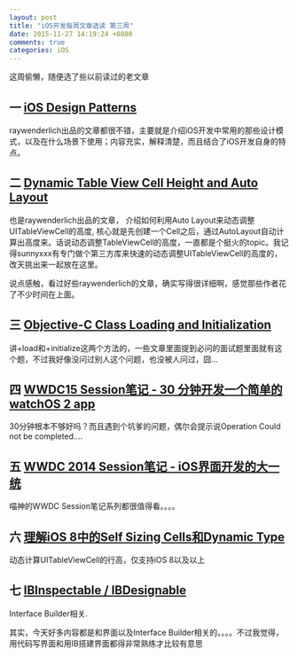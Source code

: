```yaml
---
layout: post
title: "iOS开发每周文章选读 第三周"
date: 2015-11-27 14:19:24 +0800
comments: true
categories: iOS
---
```


这周偷懒，随便选了些以前读过的老文章

## 一 [iOS Design Patterns](http://www.raywenderlich.com/46988/ios-design-patterns)

raywenderlich出品的文章都很不错，主要就是介绍iOS开发中常用的那些设计模式，以及在什么场景下使用；内容充实，解释清楚，而且结合了iOS开发自身的特点。

## 二 [Dynamic Table View Cell Height and Auto Layout](http://www.raywenderlich.com/73602/dynamic-table-view-cell-height-auto-layout)

也是raywenderlich出品的文章， 介绍如何利用Auto Layout来动态调整UITableViewCell的高度, 核心就是先创建一个Cell之后，通过AutoLayout自动计算出高度来。话说动态调整TableViewCell的高度，一直都是个挺火的topic。我记得sunnyxxx有专门做个第三方库来快速的动态调整UITableViewCell的高度的，改天挑出来一起放在这里。

说点感触，看过好些raywenderlich的文章，确实写得很详细啊，感觉那些作者花了不少时间在上面。

## 三 [Objective-C Class Loading and Initialization](https://www.mikeash.com/pyblog/friday-qa-2009-05-22-objective-c-class-loading-and-initialization.html)

讲+load和+initialize这两个方法的，一些文章里面提到必问的面试题里面就有这个题，不过我好像没问过别人这个问题，也没被人问过，囧...

## 四 [WWDC15 Session笔记 - 30 分钟开发一个简单的 watchOS 2 app](http://onevcat.com/2015/08/watchos2/)

30分钟根本不够好吗？而且遇到个坑爹的问题，偶尔会提示说Operation Could not be completed....

## 五 [WWDC 2014 Session笔记 - iOS界面开发的大一统](http://onevcat.com/2014/07/ios-ui-unique/?mc_cid=023329096e&mc_eid=5b294811da)

喵神的WWDC Session笔记系列都很值得看。。。。

## 六 [理解iOS 8中的Self Sizing Cells和Dynamic Type](http://www.cocoachina.com/cms/wap.php?action=article&id=9717)

动态计算UITableViewCell的行高，仅支持iOS 8以及以上

## 七 [IBInspectable / IBDesignable](http://nshipster.cn/ibinspectable-ibdesignable/)


Interface Builder相关.


其实，今天好多内容都是和界面以及Interface Builder相关的。。。。不过我觉得，用代码写界面和用IB搭建界面都得非常熟练才比较有意思